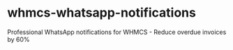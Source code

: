 # whmcs-whatsapp-notifications
Professional WhatsApp notifications for WHMCS - Reduce overdue invoices by 60%
